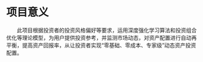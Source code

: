 # 项目意义

&emsp;&emsp;此项目根据投资者的投资风格偏好等要求，运用深度强化学习算法和投资组合优化等理论模型，为用户提供投资参考，并监测市场动态，对资产配置进行自动再平衡，提高资产回报率，从让投资者实现“零基础、零成本、专家级”动态资产投资配置。
